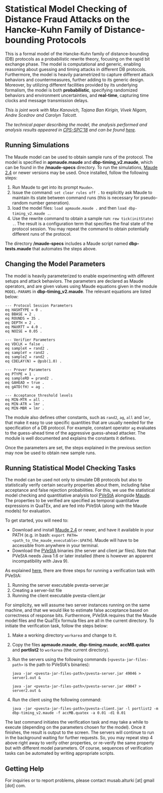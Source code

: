 # Statistical Model Checking of Distance Fraud Attacks on the Hancke-Kuhn Family of Distance-bounding Protocols

This is a formal model of the Hancke-Kuhn family of distance-bounding (DB) protocols as a probabilistic rewrite theory, focusing on the rapid bit exchange phase. 
The model is computational and generic, enabling reasoning about guessing and timing attacks in different DB protocols. Furthermore, the model is heavily 
parametrized to capture different attack behaviors and countermeasures, further adding to its generic design. Moreover, by utilizing 
different facilities provided by its underlying formalism, the model is both **probabilistic**, specifying randomized behaviors and environment 
uncertainties, and **real-time**, capturing time clocks and message transmission delays. 

*This is joint work with Max Kanovich, Tajana Ban Kirigin, Vivek Nigam, Andre Scedrov and Carolyn Talcott.*

*The technical paper describing the model, the analysis performed and analysis results appeared in [CPS-SPC'18](https://www.cps-spc.org/2018) and can be found [here](https://dl.acm.org/citation.cfm?doid=3264888.3264895).*

## Running Simulations

The Maude model can be used to obtain sample runs of the protocol. The model is specified in **apmaude.maude** and **dbp-timing_v2.maude**, which can be found in the **/maude-specs** directory. To run the simulations, [Maude 2.4](http://maude.cs.illinois.edu/ "Maude") or newer versions may be used. Once installed, follow the following steps:

1. Run Maude to get into its prompt `Maude>`.
2. Issue the command: `set clear rules off .` to explicitly ask Maude to maintain its state between command runs (this is necessary for pseudo-random number generation).
3. load the model files: `load apmaude.maude .` and then `load dbp-timing_v2.maude .`.
4. Use the rewrite command to obtain a sample run: `rew tick(initState) .`. The result is a configuration term that specifies the final state of the protocol session. You may repeat the command to obtain potentially different runs of the protocol.

The directory **/maude-specs** includes a Maude script named **dbp-tests.maude** that automates the steps above.


## Changing the Model Parameters

The model is heavily parameterized to enable experimenting with different setups and attack behaviors. The parameters are declared as Maude operators, and are given values using Maude equations given in the module `MODEL-PARAMS` in **dbp-timing_v2.maude**. The relevant equations are listed below:

    --- Protocol Session Parameters
    eq HASHTYPE = 0 .
    eq BBASE = 2 .
    eq ROUNDS = 35 .
    eq DEPTH = 2 .
    eq MAXRTT = 4.0 .
    eq NOISE = 0.05 .

	--- Verifier Parameters
    eq VDCLK = false .
    eq sampleX = rand2 .
    eq sampleY = rand2 .
    eq sampleZ = rand2 .
    eq CDELAY(N) = @psb(1.0) .

	--- Prover Parameters
    eq PTYPE = 1 .
    eq sampleRD = prand2 .
    eq GAHEAD = true .
    eq gATD(fH) = ag .

    --- Acceptance threshold levels
    eq MIN-MTR = all .
    eq MIN-ATR = lmr .
    eq MIN-MBR = lmr .

The module also defines other constants, such as `rand2`, `ag`, `all` and `lmr`, that make it easy to use specific quantities that are usually needed for the specification of a DB protocol. For example, constant operator `ag` evaluates to the guess-ahead time of the aggressive guess-ahead attacker. The module is well documented and explains the constants it defines.

Once the parameters are set, the steps explained in the previous section may now be used to obtain new sample runs.


## Running Statistical Model Checking Tasks

The model can be used not only to simulate DB protocols but also to statistically verify certain security properties about them, including false acceptance and false rejection probabilities. For this, we use the statistical model checking and quantitiative analysis tool [PVeStA](http://maude.cs.uiuc.edu/tools/pvesta/ "PVeStA") alongside [Maude](http://maude.cs.illinois.edu/ "Maude"). The properties to be verified are specified as temporal quantitative expressions in QuaTEx, and are fed into PVeStA (along with the Maude models) for evaluation. 

To get started, you will need to:

*  Download and install [Maude 2.4](http://maude.cs.illinois.edu/ "Maude") or newer, and have it available in your PATH (e.g. in bash: `export PATH=<path_to_the_maude_executable>:$PATH`). Maude will have to be accessible from anywhere in your terminal.
*  Download the [PVeStA](http://maude.cs.uiuc.edu/tools/pvesta/ "PVeStA") binaries (the server and client jar files). Note that PVeStA needs Java 1.6 or later installed (there is however an apparent incompatibility with Java 9).

As explained [here](http://maude.cs.uiuc.edu/tools/pvesta/usage.html "PVeStA Usage"), there are three steps for running a verification task with PVeStA:

1. Running the server executable pvesta-server.jar 
2. Creating a server-list file
3. Running the client executable pvesta-client.jar 

For simplicity, we will assume two server instances running on the same machine, and that we would like to estimate false acceptance based on correctness of response bits. Furthermore, PVeStA requires that the Maude model files and the QuaTEx formula files are all in the current directory. To initiate the verification task, follow the steps below:

1. Make a working directory `workarea` and change to it.
2. Copy the files **apmaude.maude**, **dbp-timing.maude**, **accMB.quatex** and **portlist2** to `workarea` (the current directory).
3. Run the servers using the following commands (`<pvesta-jar-files-path>` is the path to PVeStA's binaries):

      ``` 
      java -jar <pvesta-jar-files-path>/pvesta-server.jar 49046 > server1.out &
      ```

      ```
      java -jar <pvesta-jar-files-path>/pvesta-server.jar 49047 > server2.out &
      ```
      
4. Run the client using the following command:

      ```
      java -jar <pvesta-jar-files-path>/pvesta-client.jar -l portlist2 -m dbp-timing_v2.maude -f accMB.quatex -a 0.01 -d1 0.01
      ```

The last command initiates the verification task and may take a while to execute (depending on the parameters chosen for the model). Once it finishes, the result is output to the screen. The servers will continue to run in the background waiting for further requests. So, you may repeat step 4 above right away to verify other properties, or re-verify the same property but with different model parameters. Of course, sequences of verification tasks can be automated by writing appropriate scripts.


## Getting Help

For inquiries or to report problems, please contact musab.alturki [at] gmail [dot] com.

